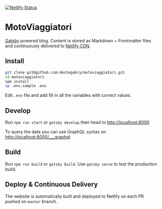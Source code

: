 [![Netlify Status](https://api.netlify.com/api/v1/badges/553b8ffb-84e7-4144-b813-48767420b680/deploy-status)](https://app.netlify.com/sites/motoviaggiatori/deploys)

# MotoViaggiatori

[Gatsby](https://www.gatsbyjs.org/) powered blog. Content is stored as Markdown + Frontmatter files and continuously delivered to [Netlify CDN](https://www.netlify.com).

## Install

```sh
git clone git@github.com:destegabry/motoviaggiatori.git  
cd motoviaggiatori
npm install
cp .env.sample .env
```

Edit `.env` file and add fill in all the variables with correct values.

## Develop

Run `npm run start` or `gatsby develop` then head to <http://localhost:8000>

To query the data you can use GraphQL syntax on <http://localhost:8000/___graphql>

## Build

Run `npm run build` or `gatsby build`. Use `gatsby serve` to test the production build.

## Deploy & Continuous Delivery

The website is automatically built and deployed to Netlify on each PR pushed on `master` branch.
